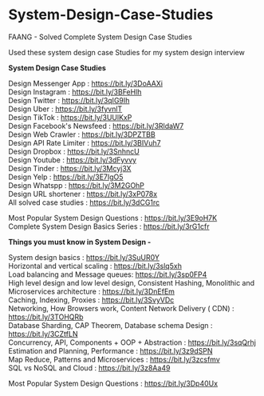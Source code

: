 # System-Design-Case-Studies
FAANG - Solved Complete System Design Case Studies

Used these system design case Studies for my system design interview

**System Design Case Studies**

Design Messenger App : https://bit.ly/3DoAAXi<br>
Design Instagram : https://bit.ly/3BFeHlh<br>
Design Twitter : https://bit.ly/3qIG9Ih<br>
Design Uber : https://bit.ly/3fyvnlT<br>
Design TikTok : https://bit.ly/3UUlKxP<br>
Design Facebook's Newsfeed : https://bit.ly/3RldaW7<br>
Design Web Crawler : https://bit.ly/3DPZTBB<br>
Design API Rate Limiter : https://bit.ly/3BIVuh7<br>
Design Dropbox : https://bit.ly/3SnhncU<br>
Design Youtube : https://bit.ly/3dFyvvy<br>
Design Tinder : https://bit.ly/3Mcyj3X<br>
Design Yelp : https://bit.ly/3E7IgO5<br>
Design Whatspp : https://bit.ly/3M2GOhP<br>
Design URL shortener : https://bit.ly/3xP078x<br>
All solved case studies : https://bit.ly/3dCG1rc<br>

Most Popular System Design Questions : https://bit.ly/3E9oH7K<br>
Complete System Design Basics Series : https://bit.ly/3rG1cfr<br>

**Things you must know in System Design -**

System design basics : https://bit.ly/3SuUR0Y<br>
Horizontal and vertical scaling : https://bit.ly/3slq5xh<br>
Load balancing and Message queues: https://bit.ly/3sp0FP4<br>
High level design and low level design, Consistent Hashing, Monolithic and Microservices architecture : https://bit.ly/3DnEfEm<br>
Caching, Indexing, Proxies : https://bit.ly/3SvyVDc<br>
Networking, How Browsers work, Content Network Delivery ( CDN) : https://bit.ly/3TOHQRb<br>
Database Sharding, CAP Theorem, Database schema Design : https://bit.ly/3CZtfLN<br>
Concurrency, API, Components + OOP + Abstraction : https://bit.ly/3sqQrhj<br>
Estimation and Planning, Performance : https://bit.ly/3z9dSPN<br>
Map Reduce, Patterns and Microservices : https://bit.ly/3zcsfmv<br>
SQL vs NoSQL and Cloud : https://bit.ly/3z8Aa49<br>

Most Popular System Design Questions : https://bit.ly/3Dp40Ux

